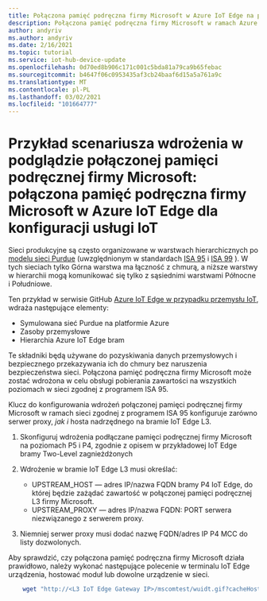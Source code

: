 ```yaml
---
title: Połączona pamięć podręczna firmy Microsoft w Azure IoT Edge na potrzeby konfiguracji przemysłowej usługi IoT | Microsoft Docs
description: Połączona pamięć podręczna firmy Microsoft w ramach Azure IoT Edge dla usługi przemysłowej konfiguracji usługi IoT
author: andyriv
ms.author: andyriv
ms.date: 2/16/2021
ms.topic: tutorial
ms.service: iot-hub-device-update
ms.openlocfilehash: 0d70ed8b906c171c001c5bda81a79ca9b65febac
ms.sourcegitcommit: b4647f06c0953435af3cb24baaf6d15a5a761a9c
ms.translationtype: MT
ms.contentlocale: pl-PL
ms.lasthandoff: 03/02/2021
ms.locfileid: "101664777"
---
```

# <a name="microsoft-connected-cache-preview-deployment-scenario-sample-microsoft-connected-cache-within-an-azure-iot-edge-for-industrial-iot-configuration"></a>Przykład scenariusza wdrożenia w podglądzie połączonej pamięci podręcznej firmy Microsoft: połączona pamięć podręczna firmy Microsoft w Azure IoT Edge dla konfiguracji usługi IoT

Sieci produkcyjne są często organizowane w warstwach hierarchicznych po [modelu sieci Purdue](https://en.wikipedia.org/wiki/Purdue_Enterprise_Reference_Architecture) (uwzględnionym w standardach [ISA 95](https://en.wikipedia.org/wiki/ANSI/ISA-95) i [ISA 99](https://www.isa.org/standards-and-publications/isa-standards/isa-standards-committees/isa99) ). W tych sieciach tylko Górna warstwa ma łączność z chmurą, a niższe warstwy w hierarchii mogą komunikować się tylko z sąsiednimi warstwami Północne i Południowe.

Ten przykład w serwisie GitHub [Azure IoT Edge w przypadku przemysłu IoT](https://github.com/Azure-Samples/iot-edge-for-iiot), wdraża następujące elementy:

* Symulowana sieć Purdue na platformie Azure
* Zasoby przemysłowe 
* Hierarchia Azure IoT Edge bram
  
Te składniki będą używane do pozyskiwania danych przemysłowych i bezpiecznego przekazywania ich do chmury bez naruszenia bezpieczeństwa sieci. Połączona pamięć podręczna firmy Microsoft może zostać wdrożona w celu obsługi pobierania zawartości na wszystkich poziomach w sieci zgodnej z programem ISA 95.

Klucz do konfigurowania wdrożeń połączonej pamięci podręcznej firmy Microsoft w ramach sieci zgodnej z programem ISA 95 konfiguruje zarówno serwer proxy, *jak i* hosta nadrzędnego na bramie IoT Edge L3.

1. Skonfiguruj wdrożenia podłączane pamięci podręcznej firmy Microsoft na poziomach P5 i P4, zgodnie z opisem w przykładowej IoT Edge bramy Two-Level zagnieżdżonych 
2. Wdrożenie w bramie IoT Edge L3 musi określać:
   
   * UPSTREAM_HOST — adres IP/nazwa FQDN bramy P4 IoT Edge, do której będzie zażądać zawartość w połączonej pamięci podręcznej L3 firmy Microsoft.
   * UPSTREAM_PROXY — adres IP/nazwa FQDN: PORT serwera niezwiązanego z serwerem proxy.

3. Niemniej serwer proxy musi dodać nazwę FQDN/adres IP P4 MCC do listy dozwolonych.

Aby sprawdzić, czy połączona pamięć podręczna firmy Microsoft działa prawidłowo, należy wykonać następujące polecenie w terminalu IoT Edge urządzenia, hostować moduł lub dowolne urządzenie w sieci.

```bash
    wget "http://<L3 IoT Edge Gateway IP>/mscomtest/wuidt.gif?cacheHostOrigin=au.download.windowsupdate.com
```